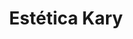 ---
title: "Estética Kary"
url: /almoloya-de-juarez-estado-de-mexico/estetica-kary/
shop: cosméticos
---